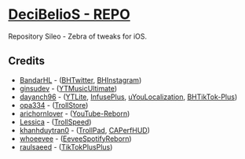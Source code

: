 # [DeciBelioS - REPO](https://deci8belios.github.io/)

Repository Sileo - Zebra of tweaks for iOS.

## Credits
* [BandarHL](https://github.com/BandarHL) - ([BHTwitter](https://github.com/BandarHL/BHTwitter), [BHInstagram](https://github.com/BandarHL/BHInstagram))
* [ginsudev](https://github.com/ginsudev) -  ([YTMusicUltimate](https://github.com/ginsudev/YTMusicUltimate))
* [dayanch96](https://github.com/dayanch96) - ([YTLite](https://github.com/dayanch96/YTLite), [InfusePlus](https://github.com/dayanch96/InfusePlus), [uYouLocalization](https://github.com/dayanch96/uYouLocalization), [BHTikTok-Plus](https://github.com/dayanch96/BHTikTok-Plus))
* [opa334](https://github.com/opa334) - ([TrollStore](https://github.com/opa334/TrollStore))
* [arichornlover](https://github.com/arichornlover) - ([YouTube-Reborn](https://github.com/arichornlover/YouTube-Reborn-v5))
* [Lessica](https://github.com/Lessica) - ([TrollSpeed](https://github.com/Lessica/TrollSpeed))
* [khanhduytran0](https://github.com/khanhduytran0) - ([TrollPad](https://github.com/khanhduytran0/TrollPad), [CAPerfHUD](https://github.com/khanhduytran0/CAPerfHUD))
* [whoeevee](https://github.com/whoeevee) - ([EeveeSpotifyReborn](https://github.com/whoeevee/EeveeSpotifyReborn))
* [raulsaeed](https://github.com/raulsaeed) - ([TikTokPlusPlus](https://github.com/raulsaeed/TikTokPlusPlus))

